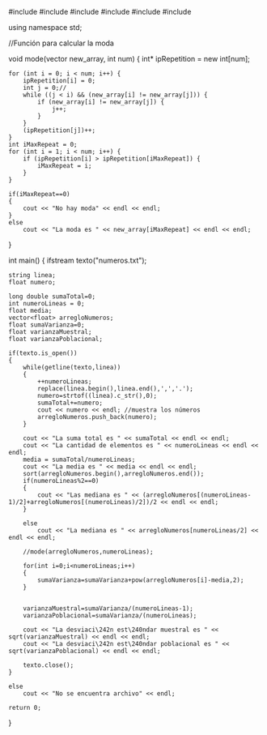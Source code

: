 #include <iostream>
#include <algorithm>
#include <fstream>
#include <string>
#include <vector>
#include <cmath>

using namespace std;

//Función para calcular la moda

void mode(vector<float> new_array, int num)
{
    int* ipRepetition = new int[num];

    for (int i = 0; i < num; i++) {
        ipRepetition[i] = 0;
        int j = 0;//
        while ((j < i) && (new_array[i] != new_array[j])) {
            if (new_array[i] != new_array[j]) {
                j++;
            }
        }
        (ipRepetition[j])++;
    }
    int iMaxRepeat = 0;
    for (int i = 1; i < num; i++) {
        if (ipRepetition[i] > ipRepetition[iMaxRepeat]) {
            iMaxRepeat = i;
        }
    }

    if(iMaxRepeat==0)
    {
        cout << "No hay moda" << endl << endl;
    }
    else
        cout << "La moda es " << new_array[iMaxRepeat] << endl << endl;
}

int main()
{
    ifstream texto("numeros.txt");

    string linea;
    float numero;

    long double sumaTotal=0;
    int numeroLineas = 0;
    float media;
    vector<float> arregloNumeros;
    float sumaVarianza=0;
    float varianzaMuestral;
    float varianzaPoblacional;

    if(texto.is_open())
    {
        while(getline(texto,linea))
        {
            ++numeroLineas;
            replace(linea.begin(),linea.end(),',','.');
            numero=strtof((linea).c_str(),0);
            sumaTotal+=numero;
            cout << numero << endl; //muestra los números
            arregloNumeros.push_back(numero);
        }

        cout << "La suma total es " << sumaTotal << endl << endl;
        cout << "La cantidad de elementos es " << numeroLineas << endl << endl;
        media = sumaTotal/numeroLineas;
        cout << "La media es " << media << endl << endl;
        sort(arregloNumeros.begin(),arregloNumeros.end());
        if(numeroLineas%2==0)
        {
            cout << "Las mediana es " << (arregloNumeros[(numeroLineas-1)/2]+arregloNumeros[(numeroLineas)/2])/2 << endl << endl;
        }

        else
            cout << "La mediana es " << arregloNumeros[numeroLineas/2] << endl << endl;

        //mode(arregloNumeros,numeroLineas);

        for(int i=0;i<numeroLineas;i++)
        {
            sumaVarianza=sumaVarianza+pow(arregloNumeros[i]-media,2);
        }


        varianzaMuestral=sumaVarianza/(numeroLineas-1);
        varianzaPoblacional=sumaVarianza/(numeroLineas);

        cout << "La desviaci\242n est\240ndar muestral es " << sqrt(varianzaMuestral) << endl << endl;
        cout << "La desviaci\242n est\240ndar poblacional es " << sqrt(varianzaPoblacional) << endl << endl;

        texto.close();
    }

    else
        cout << "No se encuentra archivo" << endl;

    return 0;
}
